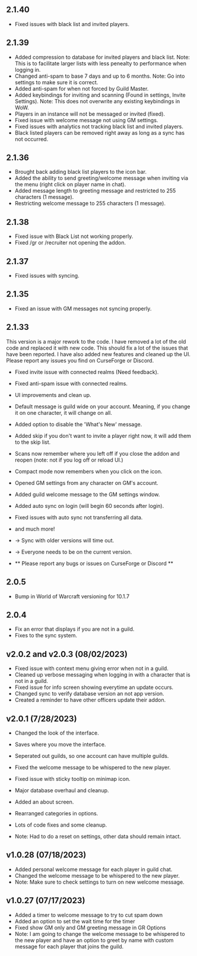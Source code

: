 ## 2.1.40
* Fixed issues with black list and invited players.

## 2.1.39
* Added compression to database for invited players and black list.
Note: This is to facilitate larger lists with less penealty to performance when logging in.
* Changed anti-spam to base 7 days and up to 6 months.
Note: Go into settings to make sure it is correct.
* Added anti-spam for when not forced by Guild Master.
* Added keybindings for inviting and scanning (Found in settings, Invite Settings).
Note: This does not overwrite any existing keybindings in WoW.
* Players in an instance will not be messaged or invited (fixed).
* Fixed issue with welcome message not using GM settings.
* Fixed issues with analytics not tracking black list and invited players.
* Black listed players can be removed right away as long as a sync has not occurred.

## 2.1.36
* Brought back adding black list players to the icon bar.
* Added the ability to send greeting/welcome message when inviting via the menu (right click on player name in chat).
* Added message length to greeting message and restricted to 255 characters (1 message).
* Restricting welcome message to 255 characters (1 message).

## 2.1.38
* Fixed issue with Black List not working properly.
* Fixed /gr or /recruiter not opening the addon.

## 2.1.37
* Fixed issues with syncing.

## 2.1.35
* Fixed an issue with GM messages not syncing properly.

## 2.1.33
This version is a major rework to the code.  I have removed a lot of the old code and replaced it with new code.  This should fix a lot of the issues that have been reported.  I have also added new features and cleaned up the UI.  Please report any issues you find on CurseForge or Discord.

* Fixed invite issue with connected realms (Need feedback).
* Fixed anti-spam issue with connected realms.
* UI improvements and clean up.
* Default message is guild wide on your account.  Meaning, if you change it on one character, it will change on all.
* Added option to disable the 'What's New' message.
* Added skip if you don't want to invite a player right now, it will add them to the skip list.
* Scans now remember where you left off if you close the addon and reopen (note: not if you log off or reload UI.)
* Compact mode now remembers when you click on the icon.
* Opened GM settings from any character on GM's account.
* Added guild welcome message to the GM settings window.
* Added auto sync on login (will begin 60 seconds after login).
* Fixed issues with auto sync not transferring all data.
* and much more!

* -> Sync with older versions will time out.
* -> Everyone needs to be on the current version.

* ** Please report any bugs or issues on CurseForge or Discord **

## 2.0.5
* Bump in World of Warcraft versioning for 10.1.7

## 2.0.4
* Fix an error that displays if you are not in a guild.
* Fixes to the sync system.

## v2.0.2 and v2.0.3 (08/02/2023)
* Fixed issue with context menu giving error when not in a guild.
* Cleaned up verbose messaging when logging in with a
    character that is not in a guild.
* Fixed issue for info screen showing everytime an update occurs.
* Changed sync to verify database version an not app version.
* Created a reminder to have other officers update their addon.

## v2.0.1 (7/28/2023)
* Changed the look of the interface.
* Saves where you move the interface.
* Seperated out guilds, so one account can have multiple guilds.
* Fixed the welcome message to be whispered to the new player.
* Fixed issue with sticky tooltip on minimap icon.
* Major database overhaul and cleanup.
* Added an about screen.
* Rearranged categories in options.
* Lots of code fixes and some cleanup.

* Note: Had to do a reset on settings, other data should remain intact.

## v1.0.28 (07/18/2023)
* Added personal welcome message for each player in guild chat.
* Changed the welcome message to be whispered to the new player.
* Note: Make sure to check settings to turn on new welcome message.

## v1.0.27 (07/17/2023)
* Added a timer to welcome message to try to cut spam down
* Added an option to set the wait time for the timer
* Fixed show GM only and GM greeting message in GR Options
* Note: I am going to change the welcome message to be whispered to
    the new player and have an option to greet by name with custom message
    for each player that joins the guild.